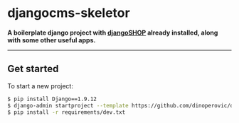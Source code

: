 # djangocms-skeletor

**A boilerplate django project with [djangoSHOP](http://www.django-shop.org) already installed, along with some other useful apps.**

---

## Get started

To start a new project:

```bash
$ pip install Django==1.9.12
$ django-admin startproject --template https://github.com/dinoperovic/djangocms-skeletor/archive/master.zip -e py,md,env -n Procfile project_name
$ pip install -r requirements/dev.txt
```
